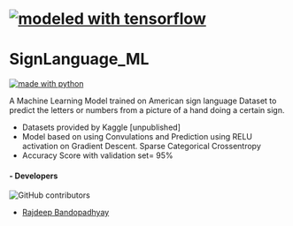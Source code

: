 #               [![modeled with tensorflow](https://drive.google.com/uc?authuser=0&id=1Vfwy9Cb3KF_ATWPIeifcP_L286EUf0_3&export=download)](https://www.tensorflow.org/)
# SignLanguage_ML 

[![made with python](https://forthebadge.com/images/badges/made-with-python.svg)](https://www.python.org)



A Machine Learning Model trained on American sign language Dataset to predict the letters or numbers from a picture of a hand doing a certain sign.



- Datasets provided by Kaggle [unpublished]
- Model based on using Convulations and Prediction using RELU activation on Gradient Descent.
  Sparse Categorical Crossentropy
- Accuracy Score with validation set= 95%


#### - Developers
![GitHub contributors](https://img.shields.io/github/contributors/mareep-raljodid/SignLanguage_ML?style=for-the-badge)
- [Rajdeep Bandopadhyay](https://github.com/mareep-raljodid)
